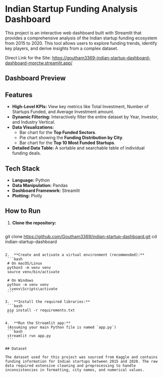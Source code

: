 # Indian Startup Funding Analysis Dashboard

This project is an interactive web dashboard built with Streamlit that provides a comprehensive analysis of the Indian startup funding ecosystem from 2015 to 2020. This tool allows users to explore funding trends, identify key players, and derive insights from a complex dataset.


Direct Link for the Site: https://goutham3369-indian-startup-dashboard-dashboard-mprctw.streamlit.app/

## Dashboard Preview



## Features

* **High-Level KPIs:** View key metrics like Total Investment, Number of Startups Funded, and Average Investment amount.
* **Dynamic Filtering:** Interactively filter the entire dataset by Year, Investor, and Industry Vertical.
* **Data Visualizations:**
    * Bar chart for the **Top Funded Sectors**.
    * Pie chart showing the **Funding Distribution by City**.
    * Bar chart for the **Top 10 Most Funded Startups**.
* **Detailed Data Table:** A sortable and searchable table of individual funding deals.

## Tech Stack

* **Language:** Python
* **Data Manipulation:** Pandas
* **Dashboard Framework:** Streamlit
* **Plotting:** Plotly

## How to Run

1.  **Clone the repository:**
    ```bash
git clone https://github.com/Goutham3369/indian-startup-dashboard.git
cd indian-startup-dashboard
   ```

2.  **Create and activate a virtual environment (recommended):**
    ```bash
    # On macOS/Linux
    python3 -m venv venv
    source venv/bin/activate

    # On Windows
    python -m venv venv
    .\venv\Scripts\activate
    ```

3.  **Install the required libraries:**
    ```bash
    pip install -r requirements.txt
    ```

4.  **Run the Streamlit app:**
    (Assuming your main Python file is named `app.py`)
    ```bash
    streamlit run app.py
    ```

## Dataset

The dataset used for this project was sourced from Kaggle and contains funding information for Indian startups between 2015 and 2020. The raw data required extensive cleaning and preprocessing to handle inconsistencies in formatting, city names, and numerical values.
